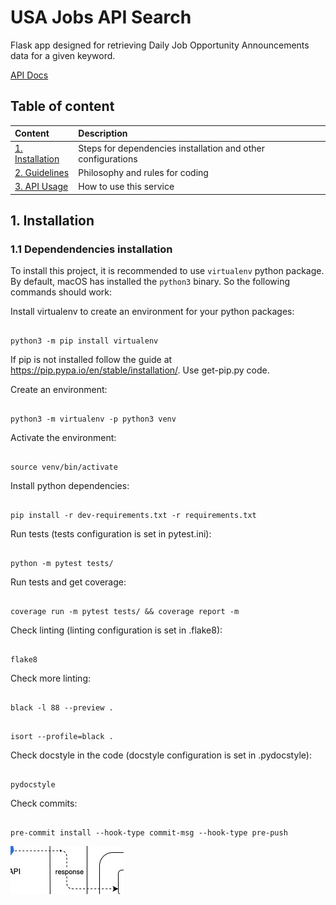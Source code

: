 # USA Jobs API Search
Flask app designed for retrieving Daily Job Opportunity Announcements data for a given keyword.

[API Docs](https://developer.usajobs.gov/API-Reference/GET-api-Search)


## Table of content

  
| Content | Description |
| :------ | :---------- |
| [1. Installation](#1_installation) | Steps for dependencies installation and other configurations |
| [2. Guidelines](#2_guidelines) | Philosophy and rules for coding |
| [3. API Usage](#3_api_usage) | How to use this service |

## 1. Installation

### 1.1 Dependendencies installation

To install this project, it is recommended to use `virtualenv` python package. By default, macOS has installed the `python3` binary. So the following commands should work:
  

Install virtualenv to create an environment for your python packages:
```

python3 -m pip install virtualenv

```

If pip is not installed follow the guide at https://pip.pypa.io/en/stable/installation/. Use get-pip.py code.

Create an environment:
```

python3 -m virtualenv -p python3 venv

```

Activate the environment:
```

source venv/bin/activate

```

Install python dependencies:

```

pip install -r dev-requirements.txt -r requirements.txt

```

Run tests (tests configuration is set in pytest.ini):

```

python -m pytest tests/

```

Run tests and get coverage:

```

coverage run -m pytest tests/ && coverage report -m

```

Check linting (linting configuration is set in .flake8):

```

flake8

```

Check more linting:

```

black -l 88 --preview .

```


```

isort --profile=black .

```

Check docstyle in the code (docstyle configuration is set in .pydocstyle):

```

pydocstyle

```

Check commits:

```

pre-commit install --hook-type commit-msg --hook-type pre-push

```

![BaseDiagram](https://github.com/algiraldohe/us-jobs-reporting-db/blob/development/Untitled%20Diagram.jpg)